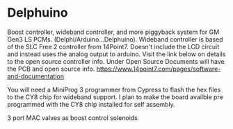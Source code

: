 # Delphuino
Boost controller, wideband controller, and more piggyback system for GM Gen3 LS PCMs. (Delphi/Arduino...Delphuino).
Wideband controller is based of the SLC Free 2 controller from 14Point7. Doesn't include the LCD circuit and instead uses the analog output to arduino.
Visit the link below on details to the open source controller info. Under Open Source Documents will have the PCB and open source info.
https://www.14point7.com/pages/software-and-documentation

You will need a MiniProg 3 programmer from Cypress to flash the hex files to the CY8 chip for wideband support.
I plan to make the board availble pre programmed with the CY8 chip installed for self assembly. 

3 port MAC valves as boost control solenoids
